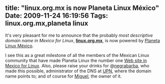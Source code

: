 title: "linux.org.mx is now Planeta Linux México"
Date: 2009-11-24 16:19:56
Tags: linux.org.mx,planeta linux
---
It's very pleasant for me to announce that the probably <em>most descriptive domain name in Mexico for Linux</em>, <a href="http://linux.org.mx/"><strong>linux.org.mx</strong></a>, is now powered by <a href="http://planetalinux.org/mx">Planeta Linux México</a>.

I see this as a great milestone of all the members of the Mexican Linux community that have made Planeta Linux the number one <a href="http://www.google.com/search?q=linux%20mexico">Web site in Mexico for Linux</a>. Also, please raise your drinks for @<a href="http://twitter.com/negrabarba">negrabarba</a>, who made this possible, administrator of the DNS at <a href="http://www.upn.mx">UPN</a>, where the domain name points to; and of course for <a href="http://tirania.org/blog/">Miguel</a>, the owner of it.